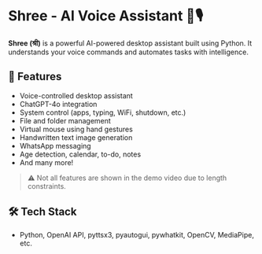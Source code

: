 # Shree - AI Voice Assistant 🧠🎙️

**Shree (श्री)** is a powerful AI-powered desktop assistant built using Python. It understands your voice commands and automates tasks with intelligence.

## 🚀 Features
- Voice-controlled desktop assistant
- ChatGPT-4o integration
- System control (apps, typing, WiFi, shutdown, etc.)
- File and folder management
- Virtual mouse using hand gestures
- Handwritten text image generation
- WhatsApp messaging
- Age detection, calendar, to-do, notes
- And many more!

> ⚠️ Not all features are shown in the demo video due to length constraints.

## 🛠️ Tech Stack
- Python, OpenAI API, pyttsx3, pyautogui, pywhatkit, OpenCV, MediaPipe, etc.
